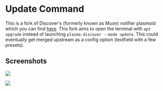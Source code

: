# Update Command

This is a fork of Discover's (formerly known as Muon) notifier plasmoid which you can find [here](https://github.com/KDE/discover/tree/master/notifier/plasmoid). This fork aims to open the terminal with `apt upgrade` instead of launching `plasma-discover --mode update`. This could eventually get merged upstream as a config option (textfield with a few presets).

## Screenshots

![](https://i.imgur.com/2veXxyw.png)

![](https://i.imgur.com/sq2rA7L.png)
